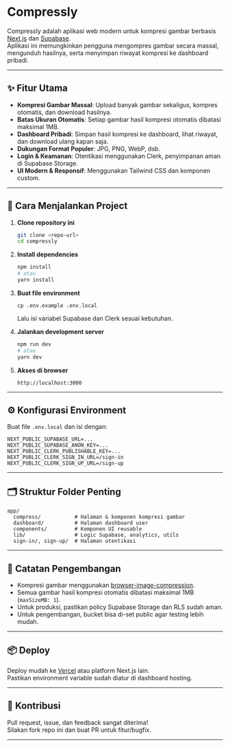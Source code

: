 # Compressly

Compressly adalah aplikasi web modern untuk kompresi gambar berbasis [Next.js](https://nextjs.org) dan [Supabase](https://supabase.com).  
Aplikasi ini memungkinkan pengguna mengompres gambar secara massal, mengunduh hasilnya, serta menyimpan riwayat kompresi ke dashboard pribadi.

---

## ✨ Fitur Utama

- **Kompresi Gambar Massal**: Upload banyak gambar sekaligus, kompres otomatis, dan download hasilnya.
- **Batas Ukuran Otomatis**: Setiap gambar hasil kompresi otomatis dibatasi maksimal 1MB.
- **Dashboard Pribadi**: Simpan hasil kompresi ke dashboard, lihat riwayat, dan download ulang kapan saja.
- **Dukungan Format Populer**: JPG, PNG, WebP, dsb.
- **Login & Keamanan**: Otentikasi menggunakan Clerk, penyimpanan aman di Supabase Storage.
- **UI Modern & Responsif**: Menggunakan Tailwind CSS dan komponen custom.

---

## 🚀 Cara Menjalankan Project

1. **Clone repository ini**

   ```bash
   git clone <repo-url>
   cd compressly
   ```

2. **Install dependencies**

   ```bash
   npm install
   # atau
   yarn install
   ```

3. **Buat file environment**

   ```
   cp .env.example .env.local
   ```

   Lalu isi variabel Supabase dan Clerk sesuai kebutuhan.

4. **Jalankan development server**

   ```bash
   npm run dev
   # atau
   yarn dev
   ```

5. **Akses di browser**
   ```
   http://localhost:3000
   ```

---

## ⚙️ Konfigurasi Environment

Buat file `.env.local` dan isi dengan:

```
NEXT_PUBLIC_SUPABASE_URL=...
NEXT_PUBLIC_SUPABASE_ANON_KEY=...
NEXT_PUBLIC_CLERK_PUBLISHABLE_KEY=...
NEXT_PUBLIC_CLERK_SIGN_IN_URL=/sign-in
NEXT_PUBLIC_CLERK_SIGN_UP_URL=/sign-up
```

---

## 🗂️ Struktur Folder Penting

```
app/
  compress/           # Halaman & komponen kompresi gambar
  dashboard/          # Halaman dashboard user
  components/         # Komponen UI reusable
  lib/                # Logic Supabase, analytics, utils
  sign-in/, sign-up/  # Halaman otentikasi
```

---

## 📝 Catatan Pengembangan

- Kompresi gambar menggunakan [browser-image-compression](https://www.npmjs.com/package/browser-image-compression).
- Semua gambar hasil kompresi otomatis dibatasi maksimal 1MB (`maxSizeMB: 1`).
- Untuk produksi, pastikan policy Supabase Storage dan RLS sudah aman.
- Untuk pengembangan, bucket bisa di-set public agar testing lebih mudah.

---

## 📦 Deploy

Deploy mudah ke [Vercel](https://vercel.com/) atau platform Next.js lain.  
Pastikan environment variable sudah diatur di dashboard hosting.

---

## 🙏 Kontribusi

Pull request, issue, dan feedback sangat diterima!  
Silakan fork repo ini dan buat PR untuk fitur/bugfix.

---
